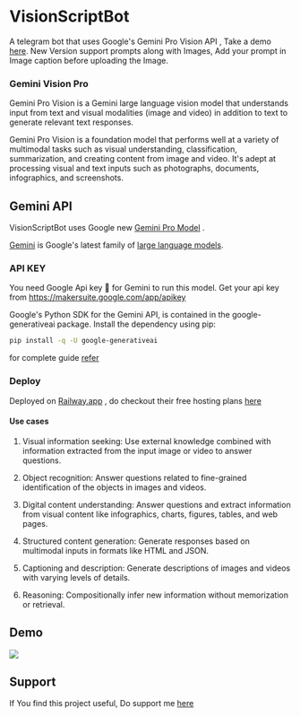 # VisionScriptBot
A telegram bot that uses Google's Gemini Pro Vision API , Take a demo [here](https://t.me/visionscriptbot). New Version support prompts along with Images, Add your prompt in Image caption before uploading the Image.

### Gemini Vision Pro

Gemini Pro Vision is a Gemini large language vision model that understands input from text and visual modalities (image and video) in addition to text to generate relevant text responses.

Gemini Pro Vision is a foundation model that performs well at a variety of multimodal tasks such as visual understanding, classification, summarization, and creating content from image and video. It's adept at processing visual and text inputs such as photographs, documents, infographics, and screenshots.

## Gemini API 
VisionScriptBot uses Google new [Gemini Pro Model](https://ai.google.dev/docs) . 

[Gemini](https://deepmind.google/technologies/gemini/) is Google's latest family of [large language models](https://blog.google/technology/ai/google-gemini-ai/#performance).

### API KEY

You need Google Api key 🔐 for Gemini to run this model. 
Get your api key from 
https://makersuite.google.com/app/apikey


Google's Python SDK for the Gemini API, is contained in the google-generativeai package. Install the dependency using pip:


```bash
pip install -q -U google-generativeai
```

for complete guide [refer](https://ai.google.dev/tutorials/python_quickstart)

### Deploy

Deployed on [Railway.app](https://railway.app?referralCode=O6FeyZ) , do checkout their free hosting plans [here](https://railway.app?referralCode=O6FeyZ) 

#### Use cases

1. Visual information seeking: Use external knowledge combined with information extracted from the input image or video to answer questions.

1. Object recognition: Answer questions related to fine-grained identification of the objects in images and videos.

1. Digital content understanding: Answer questions and extract information from visual content like infographics, charts, figures, tables, and web pages.

1. Structured content generation: Generate responses based on multimodal inputs in formats like HTML and JSON.

1. Captioning and description: Generate descriptions of images and videos with varying levels of details.

1. Reasoning: Compositionally infer new information without memorization or retrieval.


## Demo

![](https://github.com/nuhmanpk/VisionScriptBot/blob/main/demos/Screenshot_20231230-115838.png)

## Support

If You find this project useful, Do support me [here](https://github.com/sponsors/nuhmanpk) 

